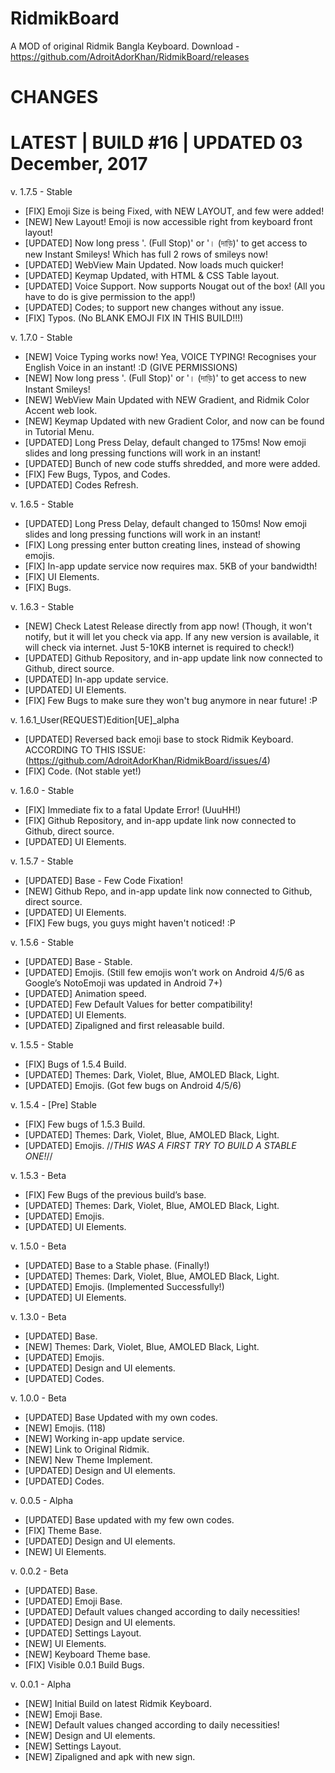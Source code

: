 # RidmikBoard
A MOD of original Ridmik Bangla Keyboard. Download - https://github.com/AdroitAdorKhan/RidmikBoard/releases
# CHANGES
# LATEST | BUILD #16 | UPDATED 03 December, 2017

v. 1.7.5 - Stable

- [FIX] Emoji Size is being Fixed, with NEW LAYOUT, and few were added! 
- [NEW] New Layout! Emoji is now accessible right from keyboard front layout!
- [UPDATED] Now long press '. (Full Stop)' or '। (দাড়ি)' to get access to new Instant Smileys! Which has full 2 rows of smileys now!
- [UPDATED] WebView Main Updated. Now loads much quicker!
- [UPDATED] Keymap Updated, with HTML & CSS Table layout.
- [UPDATED] Voice Support. Now supports Nougat out of the box! (All you have to do is give permission to the app!)
- [UPDATED] Codes; to support new changes without any issue.
- [FIX] Typos. (No BLANK EMOJI FIX IN THIS BUILD!!!) 

v. 1.7.0 - Stable

- [NEW] Voice Typing works now! Yea, VOICE TYPING! Recognises your English Voice in an instant! :D (GIVE PERMISSIONS)
- [NEW] Now long press '. (Full Stop)' or '। (দাড়ি)' to get access to new Instant Smileys!
- [NEW] WebView Main Updated with NEW Gradient, and Ridmik Color Accent web look.
- [NEW] Keymap Updated with new Gradient Color, and now can be found in Tutorial Menu.
- [UPDATED] Long Press Delay, default changed to 175ms! Now emoji slides and long pressing functions will work in an instant! 
- [UPDATED] Bunch of new code stuffs shredded, and more were added.
- [FIX] Few Bugs, Typos, and Codes.
- [UPDATED] Codes Refresh. 

v. 1.6.5 - Stable

- [UPDATED] Long Press Delay, default changed to 150ms! Now emoji slides and long pressing functions will work in an instant! 
- [FIX] Long pressing enter button creating lines, instead of showing emojis.
- [FIX] In-app update service now requires max. 5KB of your bandwidth!
- [FIX] UI Elements.
- [FIX] Bugs. 

v. 1.6.3 - Stable
- [NEW] Check Latest Release directly from app now! (Though, it won't notify, but it will let you check via app. If any new version is available, it will check via internet. Just 5-10KB internet is required to check!)
- [UPDATED] Github Repository, and in-app update link now connected to Github, direct source.
- [UPDATED] In-app update service.
- [UPDATED] UI Elements.
- [FIX] Few Bugs to make sure they won't bug anymore in near future! :P

v. 1.6.1_User(REQUEST)Edition[UE]_alpha
- [UPDATED] Reversed back emoji base to stock Ridmik Keyboard. ACCORDING TO THIS ISSUE:  (https://github.com/AdroitAdorKhan/RidmikBoard/issues/4)
- [FIX] Code. (Not stable yet!)

v. 1.6.0 - Stable
- [FIX] Immediate fix to a fatal Update Error! (UuuHH!)
- [FIX] Github Repository, and in-app update link now connected to Github, direct source.
- [UPDATED] UI Elements.

v. 1.5.7 - Stable
- [UPDATED] Base - Few Code Fixation!
- [NEW] Github Repo, and in-app update link now connected to Github, direct source.
- [UPDATED] UI Elements.
- [FIX] Few bugs, you guys might haven't noticed! :P

v. 1.5.6 - Stable
- [UPDATED] Base - Stable.
- [UPDATED] Emojis. (Still few emojis won’t work on Android 4/5/6 as Google’s NotoEmoji was updated in Android 7+)
- [UPDATED] Animation speed.
- [UPDATED] Few Default Values for better compatibility!
- [UPDATED] UI Elements.
- [UPDATED] Zipaligned and first releasable build.

v. 1.5.5 - Stable
- [FIX] Bugs of 1.5.4 Build.
- [UPDATED] Themes: Dark, Violet, Blue, AMOLED Black, Light.
- [UPDATED] Emojis. (Got few bugs on Android 4/5/6)

v. 1.5.4 - [Pre] Stable
- [FIX] Few bugs of 1.5.3 Build.
- [UPDATED] Themes: Dark, Violet, Blue, AMOLED Black, Light.
- [UPDATED] Emojis.
//*THIS WAS A FIRST TRY TO BUILD A STABLE ONE!*//

v. 1.5.3 - Beta
- [FIX] Few Bugs of the previous build’s base.
- [UPDATED] Themes: Dark, Violet, Blue, AMOLED Black, Light.
- [UPDATED] Emojis.
- [UPDATED] UI Elements.

v. 1.5.0 - Beta
- [UPDATED] Base to a Stable phase. (Finally!)
- [UPDATED] Themes: Dark, Violet, Blue, AMOLED Black, Light.
- [UPDATED] Emojis. (Implemented Successfully!)
- [UPDATED] UI Elements.

v. 1.3.0 - Beta
- [UPDATED] Base. 
- [NEW] Themes: Dark, Violet, Blue, AMOLED Black, Light. 
- [UPDATED] Emojis.
- [UPDATED] Design and UI elements.
- [UPDATED] Codes.

v. 1.0.0 - Beta
- [UPDATED] Base Updated with my own codes.
- [NEW] Emojis. (118)
- [NEW] Working in-app update service.
- [NEW] Link to Original Ridmik.
- [NEW] New Theme Implement.
- [UPDATED] Design and UI elements.
- [UPDATED] Codes.

v. 0.0.5 - Alpha
- [UPDATED] Base updated with my few own codes.
- [FIX] Theme Base.
- [UPDATED] Design and UI elements.
- [NEW] UI Elements.

v. 0.0.2 - Beta
- [UPDATED] Base.
- [UPDATED] Emoji Base.
- [UPDATED] Default values changed according to daily necessities! 
- [UPDATED] Design and UI elements.
- [UPDATED] Settings Layout.
- [NEW] UI Elements.
- [NEW] Keyboard Theme base.
- [FIX] Visible 0.0.1 Build Bugs.

v. 0.0.1 - Alpha
- [NEW] Initial Build on latest Ridmik Keyboard.
- [NEW] Emoji Base.
- [NEW] Default values changed according to daily necessities! 
- [NEW] Design and UI elements.
- [NEW] Settings Layout.
- [NEW] Zipaligned and apk with new sign.

